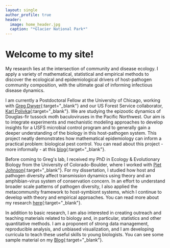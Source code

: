 ```yaml
---
layout: single
author_profile: true
header:
  image: home_header.jpg
  caption: "*Glacier National Park*"
---
```


# Welcome to my site!

My research lies at the intersection of community and disease ecology. I apply a variety of mathematical, statistical and empirical methods to discover the ecological and epidemiological drivers of host-pathogen community composition, with the ultimate goal of informing infectious disease dynamics. 

I am currently a Postdoctoral Fellow at the University of Chicago, working with [Greg Dwyer](http://dwyerlab.uchicago.edu){:target="_blank"} and our US Forest Service collaborator, [Karl Polivka](http://www.fs.fed.us/research/people/profile.php?alias=kpolivka){:target="_blank"}. We are studying the epizootic dynamics of Douglas-fir tussock moth baculoviruses in the Pacific Northwest. Our aim is to integrate experiments and mechanistic modeling approaches to develop insights for a USFS microbial control program and to generally gain a deeper understanding of the biology in this host-pathogen system. This project neatly demonstrates how mathematical epidemiology can inform a practical problem: biological pest control. You can read about this project - more informally - at this [blog](http://www.numbatmedia.com/stories/2016/4/5/mihaljevic?platform=hootsuite){:target="_blank"}.

Before coming to Greg's lab, I received my PhD in Ecology & Evolutionary Biology from the University of Colorado-Boulder, where I worked with [Piet Johnson](http://www.colorado.edu/eeb/facultysites/pieter/){:target="_blank"}. For my dissertation, I studied how host and pathogen diversity affect transmission dynamics using theory and an amphibian-virus system of conservation concern. In an effort to understand broader scale patterns of pathogen diversity, I also applied the metacommunity framework to host-symbiont systems, which I continue to develop with theory and empirical approaches. You can read more about my research [here](/research/){:target="_blank"}.

In addition to basic research, I am also interested in creating outreach and teaching materials related to biology and, in particular, statistics and other quantitative methods. I am a proponent of strong data management, reproducible analysis, and unbiased visualization, and I am developing curricula to teach these useful skills to young biologists. You can see some sample material on my [Blog](/blog/){:target="_blank"}. 
